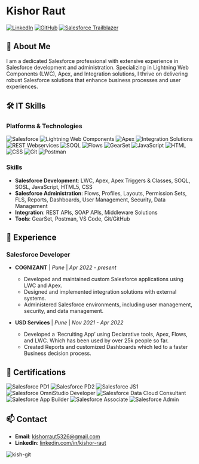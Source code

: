 # Kishor Raut
 
[![LinkedIn](https://img.shields.io/badge/LinkedIn-Connect-blue)](https://linkedin.com/in/kishor-raut)
[![GitHub](https://img.shields.io/badge/GitHub-Follow-FF6C37)](https://github.com/kish-git)
[![Salesforce Trailblazer](https://img.shields.io/badge/Trailblazer-Profile-27AE60)](https://www.salesforce.com/trailblazer/kishorraut07)
 
## 👋 About Me
 
I am a dedicated Salesforce professional with extensive experience in Salesforce development and administration. Specializing in Lightning Web Components (LWC), Apex, and Integration solutions, I thrive on delivering robust Salesforce solutions that enhance business processes and user experiences.

## 🛠 IT Skills
 
### Platforms & Technologies
![Salesforce](https://img.shields.io/badge/Salesforce-00A1E0?logo=salesforce&logoColor=white)
![Lightning Web Components](https://img.shields.io/badge/Lightning_Web_Components-3399FF?logo=lightning&logoColor=white)
![Apex](https://img.shields.io/badge/Apex-FF9933?logo=salesforce&logoColor=white)
![Integration Solutions](https://img.shields.io/badge/Apex_Integration-336699?logo=fastapi&logoColor=white)
![REST Webservices](https://img.shields.io/badge/REST_Webservices-9B59B6?&logo=amazonecs&logoColor=white)
![SOQL](https://img.shields.io/badge/SOQL-1798C1?&logo=databricks&logoColor=white)
![Flows](https://img.shields.io/badge/Flows-FF0350?&logo=lintcode&logoColor=white)
![GearSet](https://img.shields.io/badge/GearSet-FFBF00?&logo=googleearthengine&logoColor=white)
![JavaScript](https://img.shields.io/badge/JavaScript-F7DF1E?&logo=javascript&logoColor=white)
![HTML](https://img.shields.io/badge/HTML-E34F26?&logo=html5&logoColor=white)
![CSS](https://img.shields.io/badge/CSS-1572B6?&logo=css3&logoColor=white)
![Git](https://img.shields.io/badge/Git-17202A?&logo=git&logoColor=white)
![Postman](https://img.shields.io/badge/Postman-FF6C37?&logo=postman&logoColor=white)
 
### Skills
- **Salesforce Development**: LWC, Apex, Apex Triggers & Classes, SOQL, SOSL, JavaScript, HTML5, CSS
- **Salesforce Administration**: Flows, Profiles, Layouts, Permission Sets, FLS, Reports, Dashboards, User Management, Security, Data Management
- **Integration**: REST APIs, SOAP APIs, Middleware Solutions
- **Tools**: GearSet, Postman, VS Code, Git/GitHub

## 💼 Experience
 
### Salesforce Developer
- **COGNIZANT** | *Pune* | *Apr 2022 - present*
  - Developed and maintained custom Salesforce applications using LWC and Apex.
  - Designed and implemented integration solutions with external systems.
  - Administered Salesforce environments, including user management, security, and data management.
 
- **USD Services** | *Pune* | *Nov 2021 - Apr 2022*
  - Developed a ’Recruiting App’ using Declarative tools, Apex, Flows, and LWC. Which has been used by over 25k people so far.
  - Created Reports and customized Dashboards which led to a faster Business decision process.
  
## 📜 Certifications
 
![Salesforce PD1](https://img.shields.io/badge/Salesforce_Platform_Developer_1_(PD1)-00A1E0?logo=salesforce&logoColor=white)
![Salesforce PD2](https://img.shields.io/badge/Salesforce_Platform_Developer_2_(PD2)-00A1E0?logo=salesforce&logoColor=white)
![Salesforce JS1](https://img.shields.io/badge/JavaScript_Developer_1_(JD1)-00A1E0?logo=salesforce&logoColor=white)
![Salesforce OmniStudio Developer](https://img.shields.io/badge/OmniStudio_Developer-00A1E0?logo=salesforce&logoColor=white)
![Salesforce Data Cloud Consultant](https://img.shields.io/badge/Data_Clould_Consultant-00A1E0?logo=salesforce&logoColor=white)
![Salesforce App Builder](https://img.shields.io/badge/Salesforce_Platform_App_Builder-00A1E0?logo=salesforce&logoColor=white)
![Salesforce Associate](https://img.shields.io/badge/Salesforce_Associate-00A1E0?logo=salesforce&logoColor=white)
![Salesforce Admin](https://img.shields.io/badge/Salesforce_Admin-00A1E0?logo=salesforce&logoColor=white)


 
## 📫 Contact
 
- **Email**: kishorraut5326@gmail.com
- **LinkedIn**: [linkedin.com/in/kishor-raut](https://www.linkedin.com/in/kishor-raut)
<p align="left"> <img src="https://komarev.com/ghpvc/?username=kish-git&label=Profile%20views&color=0e75b6&style=flat" alt="kish-git" /> </p>

<!-- <p>&nbsp;<img align="center" src="https://github-readme-stats.vercel.app/api?username=kish-git&show_icons=true&locale=en" alt="kish-git" /></p>-->



